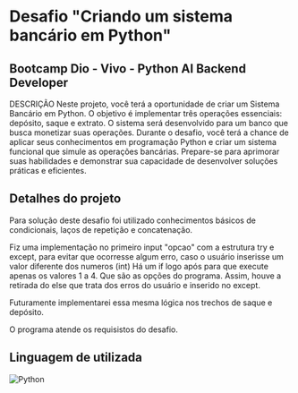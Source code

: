 # Desafio "Criando um sistema bancário em Python"
## Bootcamp Dio - Vivo - Python AI Backend Developer

DESCRIÇÃO
Neste projeto, você terá a oportunidade de criar um Sistema Bancário em Python. O objetivo é implementar três operações essenciais: depósito, saque e extrato. O sistema será desenvolvido para um banco que busca monetizar suas operações. Durante o desafio, você terá a chance de aplicar seus conhecimentos em programação Python e criar um sistema funcional que simule as operações bancárias. Prepare-se para aprimorar suas habilidades e demonstrar sua capacidade de desenvolver soluções práticas e eficientes.

## Detalhes do projeto
Para solução deste desafio foi utilizado conhecimentos básicos de condicionais, laços de repetição e concatenação.

Fiz uma implementação no primeiro input "opcao"  com a estrutura try e except, para evitar que ocorresse algum erro, caso o usuário inserisse um valor diferente dos numeros (int)
Há um if logo após para que execute apenas os valores 1 a 4. Que são as opções do programa.
Assim, houve a retirada do else que trata dos erros do usuário e inserido no except.

Futuramente implementarei essa mesma lógica nos trechos de saque e depósito.

O programa atende os requisistos do desafio.

## Linguagem de utilizada
![Python](https://img.shields.io/badge/python-3670A0?style=for-the-badge&logo=python&logoColor=ffdd54)

